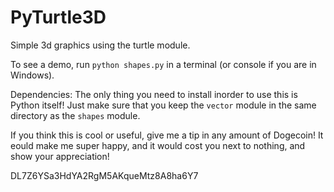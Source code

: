 PyTurtle3D
==========

Simple 3d graphics using the turtle module.

To see a demo, run `python shapes.py` in a terminal (or console if you are in Windows).

Dependencies: The only thing you need to install inorder to use this is Python itself! Just make sure that you keep the `vector` module in the same directory as the `shapes` module.

If you think this is cool or useful, give me a tip in any amount of Dogecoin! It eould make me super happy, and it would cost you next to nothing, and show your appreciation!

DL7Z6YSa3HdYA2RgM5AKqueMtz8A8ha6Y7

